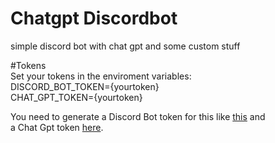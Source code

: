 # Chatgpt Discordbot
simple discord bot with chat gpt and some custom stuff

#Tokens  
Set your tokens in the enviroment variables:  
DISCORD_BOT_TOKEN={yourtoken}  
CHAT_GPT_TOKEN={yourtoken}  

You need to generate a Discord Bot token for this like [this](https://github.com/reactiflux/discord-irc/wiki/Creating-a-discord-bot-&-getting-a-token) and  
a Chat Gpt token [here](https://beta.openai.com/account/api-keys).  
